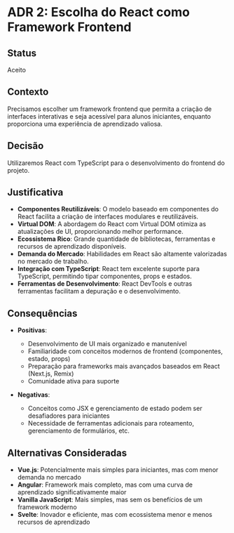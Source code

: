 # ADR 2: Escolha do React como Framework Frontend

## Status
Aceito

## Contexto
Precisamos escolher um framework frontend que permita a criação de interfaces interativas e seja acessível para alunos iniciantes, enquanto proporciona uma experiência de aprendizado valiosa.

## Decisão
Utilizaremos React com TypeScript para o desenvolvimento do frontend do projeto.

## Justificativa
- **Componentes Reutilizáveis**: O modelo baseado em componentes do React facilita a criação de interfaces modulares e reutilizáveis.
- **Virtual DOM**: A abordagem do React com Virtual DOM otimiza as atualizações de UI, proporcionando melhor performance.
- **Ecossistema Rico**: Grande quantidade de bibliotecas, ferramentas e recursos de aprendizado disponíveis.
- **Demanda do Mercado**: Habilidades em React são altamente valorizadas no mercado de trabalho.
- **Integração com TypeScript**: React tem excelente suporte para TypeScript, permitindo tipar componentes, props e estados.
- **Ferramentas de Desenvolvimento**: React DevTools e outras ferramentas facilitam a depuração e o desenvolvimento.

## Consequências
- **Positivas**:
  - Desenvolvimento de UI mais organizado e manutenível
  - Familiaridade com conceitos modernos de frontend (componentes, estado, props)
  - Preparação para frameworks mais avançados baseados em React (Next.js, Remix)
  - Comunidade ativa para suporte

- **Negativas**:
  - Conceitos como JSX e gerenciamento de estado podem ser desafiadores para iniciantes
  - Necessidade de ferramentas adicionais para roteamento, gerenciamento de formulários, etc.

## Alternativas Consideradas
- **Vue.js**: Potencialmente mais simples para iniciantes, mas com menor demanda no mercado
- **Angular**: Framework mais completo, mas com uma curva de aprendizado significativamente maior
- **Vanilla JavaScript**: Mais simples, mas sem os benefícios de um framework moderno
- **Svelte**: Inovador e eficiente, mas com ecossistema menor e menos recursos de aprendizado
